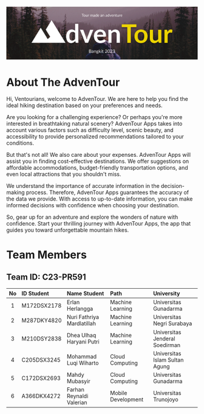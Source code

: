 ![Capstone - Bangkit](/background.png)

# About The AdvenTour
Hi, Ventourians, welcome to AdvenTour. We are here to help you find the ideal hiking destination based on your preferences and needs.

Are you looking for a challenging experience? Or perhaps you're more interested in breathtaking natural scenery? AdvenTour Apps takes into account various factors such as difficulty level, scenic beauty, and accessibility to provide personalized recommendations tailored to your conditions.

But that's not all! We also care about your expenses. AdvenTour Apps will assist you in finding cost-effective destinations. We offer suggestions on affordable accommodations, budget-friendly transportation options, and even local attractions that you shouldn't miss.

We understand the importance of accurate information in the decision-making process. Therefore, AdvenTour Apps guarantees the accuracy of the data we provide. With access to up-to-date information, you can make informed decisions with confidence when choosing your destination.

So, gear up for an adventure and explore the wonders of nature with confidence. Start your thrilling journey with AdvenTour Apps, the app that guides you toward unforgettable mountain hikes.

# Team Members
## Team ID: C23-PR591
| No  |  ID Student   |      Name Student            |       Path         |            University            |
|:---:|:--------------|:-----------------------------|:-------------------|:---------------------------------|
|  1  |  M172DSX2178  |  Erlan Herlangga             | Machine Learning   |  Universitas Gunadarma            |
|  2  |  M287DKY4820  |  Nuri Fathriya Mardlatillah  | Machine Learning   |  Universitas Negri Surabaya       |
|  3  |  M210DSY2838  |  Dhea Ulhaq Haryani Putri    | Machine Learning   |  Universitas Jenderal Soedirman  |
|  4  |  C205DSX3245  |  Mohammad Luqi Wiharto       | Cloud Computing    |  Universitas Islam Sultan Agung  |
|  5  |  C172DSX2693  |  Mahdy Mubasyir              | Cloud Computing    |  Universitas Gunadarma            |
|  6  |  A366DKX4272  |  Farhan Reynaldi Valerian    | Mobile Development |  Universitas Trunojoyo           |
